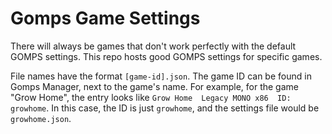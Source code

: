 # Gomps Game Settings

There will always be games that don't work perfectly with the default GOMPS settings. This repo hosts good GOMPS settings for specific games.

File names have the format `[game-id].json`. The game ID can be found in Gomps Manager, next to the game's name. For example, for the game "Grow Home", the entry looks like `Grow Home  Legacy MONO x86  ID: growhome`. In this case, the ID is just `growhome`, and the settings file would be `growhome.json`.
